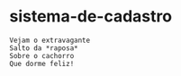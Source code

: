 # sistema-de-cadastro

```
Vejam o extravagante
Salto da *raposa*
Sobre o cachorro
Que dorme feliz!
```
